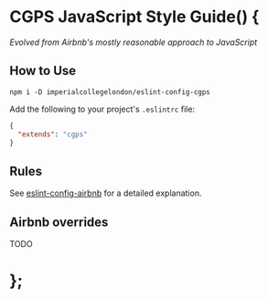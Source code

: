 # CGPS JavaScript Style Guide() {

*Evolved from Airbnb's mostly reasonable approach to JavaScript*

## How to Use

```
npm i -D imperialcollegelondon/eslint-config-cgps
```

Add the following to your project's `.eslintrc` file:
```json
{
  "extends": "cgps"
}
```

## Rules

See [eslint-config-airbnb](https://github.com/airbnb/javascript) for a detailed explanation.

## Airbnb overrides

TODO

# };
